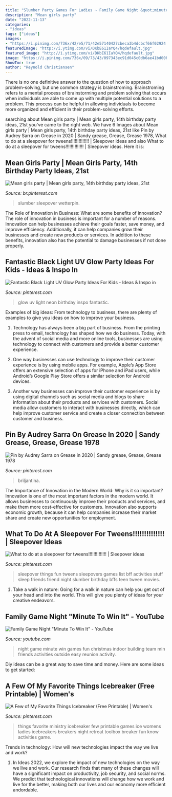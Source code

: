 ```yaml
---
title: "Slumber Party Games For Ladies ~ Family Game Night &quot;minute To Win It&quot;"
description: "Mean girls party"
date: "2022-11-13"
categories:
- "ideas"
tags: ["ideas"]
images:
- "https://i.pinimg.com/736x/42/e5/71/42e57140427cbeca3b4dcbcf66f02924.jpg"
featuredImage: "http://i.ytimg.com/vi/DKbE61IaYQ4/hqdefault.jpg"
featured_image: "http://i.ytimg.com/vi/DKbE61IaYQ4/hqdefault.jpg"
image: "https://i.pinimg.com/736x/09/73/43/097343ec91d045c0db6ae41bd00bbb27--things-to-do-at-a-sleepover-sleepover-games.jpg"
ShowToc: true
author: "Reynold Christiansen"
---
```



There is no one definitive answer to the question of how to approach problem-solving, but one common strategy is brainstroming. Brainstroming refers to a mental process of brainstorming and problem solving that occurs when individuals are able to come up with multiple potential solutions to a problem. This process can be helpful in allowing individuals to become more organized and efficient in their problem-solving efforts.

	

		
searching about Mean girls party | Mean girls party, 14th birthday party ideas, 21st you've came to the right web. We have 6 Images about Mean girls party | Mean girls party, 14th birthday party ideas, 21st like Pin by Audrey Sarra on Grease in 2020 | Sandy grease, Grease, Grease 1978, What to do at a sleepover for tweens!!!!!!!!!!!!!! | Sleepover ideas and also What to do at a sleepover for tweens!!!!!!!!!!!!!! | Sleepover ideas. Here it is:
		
    
## Mean Girls Party | Mean Girls Party, 14th Birthday Party Ideas, 21st

<img loading=lazy src="https://i.pinimg.com/736x/5f/d9/28/5fd928d8295b98fab9912077d30d4d8a.jpg" onerror="this.onerror=null;this.src='https://tse4.mm.bing.net/th?id=OIP.OaHvDBLsBAAIKqREHsp7hgHaHt&amp;pid=15.1';" alt="Mean girls party | Mean girls party, 14th birthday party ideas, 21st">

_Source: br.pinterest.com_

>slumber sleepover wetterpin. 

	

The Role of Innovation in Business: What are some benefits of innovation?
The role of innovation in business is important for a number of reasons. Innovation can help businesses achieve their goals faster, save money, and improve efficiency. Additionally, it can help companies grow their businesses and create new products or services. In addition to these benefits, innovation also has the potential to damage businesses if not done properly.

    
## Fantastic Black Light UV Glow Party Ideas For Kids - Ideas &amp; Inspo In

<img loading=lazy src="https://i.pinimg.com/736x/8d/75/0d/8d750d31fed35a2278f6302248638121.jpg" onerror="this.onerror=null;this.src='https://tse2.mm.bing.net/th?id=OIP.r2R04GxIRpw-U9YjqwN62wHaP3&amp;pid=15.1';" alt="Fantastic Black Light UV Glow Party Ideas For Kids - Ideas &amp; Inspo in">

_Source: pinterest.com_

>glow uv light neon birthday inspo fantastic. 

	

Examples of big ideas: From technology to business, there are plenty of examples to give you ideas on how to improve your business.
1. Technology has always been a big part of business. From the printing press to email, technology has shaped how we do business. Today, with the advent of social media and more online tools, businesses are using technology to connect with customers and provide a better customer experience.
2. One way businesses can use technology to improve their customer experience is by using mobile apps. For example, Apple’s App Store offers an extensive selection of apps for iPhone and iPad users, while Android’s Google Play Store offers a similar selection for Android devices.

3. Another way businesses can improve their customer experience is by using digital channels such as social media and blogs to share information about their products and services with customers. Social media allow customers to interact with businesses directly, which can help improve customer service and create a closer connection between customer and business.


    
## Pin By Audrey Sarra On Grease In 2020 | Sandy Grease, Grease, Grease 1978

<img loading=lazy src="https://i.pinimg.com/736x/1d/82/7d/1d827d1cb801dd964c8eaa245e22512c.jpg" onerror="this.onerror=null;this.src='https://tse3.mm.bing.net/th?id=OIP.7Wa5nRW6w3dDaNc_9F-E4gHaDG&amp;pid=15.1';" alt="Pin by Audrey Sarra on Grease in 2020 | Sandy grease, Grease, Grease 1978">

_Source: pinterest.com_

>briljantina. 

	

The Importance of Innovation in the Modern World: Why is it so important?
Innovation is one of the most important factors in the modern world. It allows businesses to continuously improve their products and services, and make them more cost-effective for customers. Innovation also supports economic growth, because it can help companies increase their market share and create new opportunities for employment.

    
## What To Do At A Sleepover For Tweens!!!!!!!!!!!!!! | Sleepover Ideas

<img loading=lazy src="https://i.pinimg.com/736x/09/73/43/097343ec91d045c0db6ae41bd00bbb27--things-to-do-at-a-sleepover-sleepover-games.jpg" onerror="this.onerror=null;this.src='https://tse2.mm.bing.net/th?id=OIP.nV46TIFwEGGjTeruyPa5fQHaNE&amp;pid=15.1';" alt="What to do at a sleepover for tweens!!!!!!!!!!!!!! | Sleepover ideas">

_Source: pinterest.com_

>sleepover things fun tweens sleepovers games list bff activities stuff sleep friends friend night slumber birthday bffs teen tween movies. 

	

1) Take a walk in nature: Going for a walk in nature can help you get out of your head and into the world. This will give you plenty of ideas for your creative endeavors.

    
## Family Game Night &quot;Minute To Win It&quot; - YouTube

<img loading=lazy src="http://i.ytimg.com/vi/DKbE61IaYQ4/hqdefault.jpg" onerror="this.onerror=null;this.src='https://tse3.mm.bing.net/th?id=OIP.YF0yFW3qGAz21I6jTSJh8QHaFj&amp;pid=15.1';" alt="Family Game Night &quot;Minute To Win It&quot; - YouTube">

_Source: youtube.com_

>night game minute win games fun christmas indoor building team min friends activities outside easy reunion activity. 

	

Diy ideas can be a great way to save time and money. Here are some ideas to get started: 

    
## A Few Of My Favorite Things Icebreaker (Free Printable) | Women&#039;s

<img loading=lazy src="https://i.pinimg.com/736x/42/e5/71/42e57140427cbeca3b4dcbcf66f02924.jpg" onerror="this.onerror=null;this.src='https://tse2.mm.bing.net/th?id=OIP.CwQGOpUgT-8gZM2EQFI8DAHaJ4&amp;pid=15.1';" alt="A Few of My Favorite Things Icebreaker (Free Printable) | Women&#039;s">

_Source: pinterest.com_

>things favorite ministry icebreaker few printable games ice womens ladies icebreakers breakers night retreat toolbox breaker fun know activities game. 

	

Trends in technology: How will new technologies impact the way we live and work?
1. In Ideas 2022, we explore the impact of new technologies on the way we live and work. Our research finds that many of these changes will have a significant impact on productivity, job security, and social norms. We predict that technological innovations will change how we work and live for the better, making both our lives and our economy more efficient andordable.

